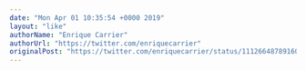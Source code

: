 ```yaml
---
date: "Mon Apr 01 10:35:54 +0000 2019"
layout: "like"
authorName: "Enrique Carrier"
authorUrl: "https://twitter.com/enriquecarrier"
originalPost: "https://twitter.com/enriquecarrier/status/1112664878916009984"
---
```

